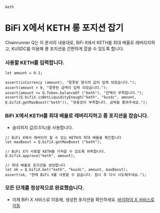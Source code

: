 ```meta-Currency
keth
```

# BiFi X에서 KETH 롱 포지션 잡기

Chainrunner Q는 이 문서의 내용대로, BiFi X에서 KETH를 최대 배율로 레버리지하고, KUSDC를 이용해 롱 포지션을 간편하게 잡을 수 있도록 합니다.

### 사용할 KETH를 입력합니다.

```input KETH
let amount = 0.1;
```

```input-Verify
assert(isCurrency (amount), "잘못된 형식의 값이 입력 되었습니다.");
assert(amount > 0, "잘못된 금액이 입력 되었습니다.");
assert(amount <= Q.Token.balanceOf ("keth"), "잔액이 부족합니다.");
assert(Q.bifiX.isBetLiquidityEnough("keth", "kusdc", amount, Q.bifiX.getMaxBoost("keth")), "유동성이 부족합니다. 금액을 줄여주세요.");
```

### BiFi X에서 KETH를 최대 배율로 레버리지하고 롱 포지션을 잡습니다.

- 슬리피지 값(0.5%)을 사용합니다.

```taster
// BiFi X에서 레버리지 할 수 있는 KETH의 최대 배율을 확인합니다
let maxBoost = Q.bifiX.getMaxBoost ("keth");

// BiFi X가 사용할 KETH를 가져갈 수 있도록 허락합니다.
Q.bifiX.approve("keth", amount);

// 최대 배율로 포지션을 생성합니다
let ok = Q.bifiX.bet("keth", "kusdc", amount, maxBoost);
assert(ok, "현재 BiFi X를 사용할 수 없습니다. 잠시 후 다시 시도해주세요.");
```

### 모든 단계를 정상적으로 완료했습니다.

- 이제 BiFi X 서비스로 이동해, 생성한 포지션을 확인하세요. [바이파이 X 서비스로 이동](https://x.bifi.finance/)
